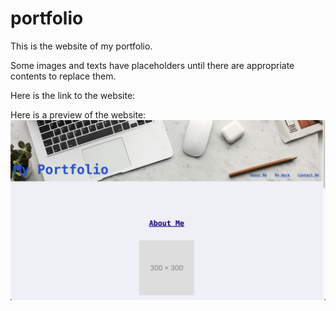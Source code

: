 # portfolio

This is the website of my portfolio.

Some images and texts have placeholders until there are appropriate contents to replace them.

Here is the link to the website:

Here is a preview of the website:
![Shows a preview of the top part of the profile website](./assets/images/profile-screenshot.png)
